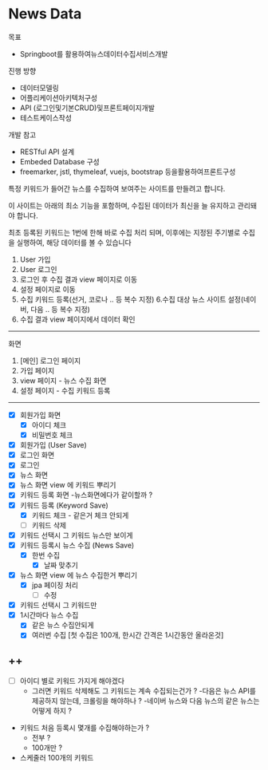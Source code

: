 # News Data

목표

- Springboot를 활용하여뉴스데이터수집서비스개발

진행 방향

- 데이터모델링
- 어플리케이션아키텍처구성
- API (로그인및기본CRUD)및프론트페이지개발
- 테스트케이스작성

개발 참고

- RESTful API 설계
- Embeded Database 구성
- freemarker, jstl, thymeleaf, vuejs, bootstrap 등을활용하여프론트구성

특정 키워드가 들어간 뉴스를 수집하여 보여주는 사이트를 만들려고 합니다.

이 사이트는 아래의 최소 기능을 포함하며, 수집된 데이터가 최신을 늘 유지하고 관리돼야 합니다.

최초 등록된 키워드는 1번에 한해 바로 수집 처리 되며, 이후에는 지정된 주기별로 수집을 실행하여, 해당 데이터를 볼 수 있습니다

1. User 가입
2. User 로그인
3. 로그인 후 수집 결과 view 페이지로 이동
4. 설정 페이지로 이동
5. 수집 키워드 등록(선거, 코로나 .. 등 복수 지정)
   6.수집 대상 뉴스 사이트 설정(네이버, 다음 .. 등 복수 지정)
7. 수집 결과 view 페이지에서 데이터 확인

---
화면

1. [메인] 로그인 페이지
2. 가입 페이지
3. view 페이지 - 뉴스 수집 화면
4. 설정 페이지 - 수집 키워드 등록

---

- [x] 회원가입 화면
    - [x] 아이디 체크
    - [x] 비밀번호 체크
- [x] 회원가입 (User Save)
- [x] 로그인 화면
- [x] 로그인
- [x] 뉴스 화면
- [x] 뉴스 화면 view 에 키워드 뿌리기
- [x] 키워드 등록 화면 -뉴스화면에다가 같이할까 ?
- [x] 키워드 등록 (Keyword Save)
    - [x] 키워드 체크 - 같은거 체크 안되게
    - [ ] 키워드 삭제
- [x] 키워드 선택시 그 키워드 뉴스만 보이게
- [x] 키워드 등록시 뉴스 수집 (News Save)
    -  [x] 한번 수집
        - [x] 날짜 맞추기
- [x] 뉴스 화면 view 에 뉴스 수집한거 뿌리기
    - [x] jpa 페이징 처리
        - [ ] 수정
- [x] 키워드 선택시 그 키워드만
- [x] 1시간마다 뉴스 수집
    - [x] 같은 뉴스 수집안되게
    - [x] 여러번 수집 [첫 수집은 100개, 한시간 간격은 1시간동안 올라온것]

## ++

- [ ] 아이디 별로 키워드 가지게 해야겠다
    - 그러면 키워드 삭제해도 그 키워드는 계속 수집되는건가 ? -다음은 뉴스 API를 제공하지 않는데, 크롤링을 해야하나 ? -네이버 뉴스와 다음 뉴스의 같은 뉴스는 어떻게 하지 ?
- 키워드 처음 등록시 몇개를 수집해야하는가 ?
    - 전부 ?
    - 100개만 ?
- 스케줄러 100개의 키워드
